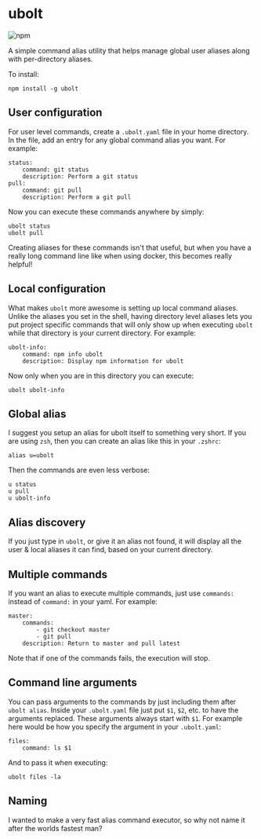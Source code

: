# ubolt

![npm](https://img.shields.io/npm/v/ubolt?style=for-the-badge)

A simple command alias utility that helps manage global user aliases along with per-directory aliases.

To install:

```
npm install -g ubolt
```

## User configuration

For user level commands, create a `.ubolt.yaml` file in your home directory. In the file, add an entry for any global command alias you want.
For example:

```
status:
    command: git status
    description: Perform a git status
pull:
    command: git pull
    description: Perform a git pull
```

Now you can execute these commands anywhere by simply:

```
ubolt status
ubolt pull
```

Creating aliases for these commands isn't that useful, but when you have a really long command line like when using docker, this becomes really helpful!

## Local configuration

What makes `ubolt` more awesome is setting up local command aliases. Unlike the aliases you set in the shell, having directory level aliases lets you put
project specific commands that will only show up when executing `ubolt` while that directory is your current directory. For example:

```
ubolt-info:
    command: npm info ubolt
    description: Display npm information for ubolt
```

Now only when you are in this directory you can execute:

```
ubolt ubolt-info
```

## Global alias

I suggest you setup an alias for ubolt itself to something very short. If you are using `zsh`, then you can create an alias like this in your `.zshrc`:

```
alias u=ubolt
```

Then the commands are even less verbose:

```
u status
u pull
u ubolt-info
```

## Alias discovery

If you just type in `ubolt`, or give it an alias not found, it will display all the user & local aliases it can find, based on your current directory.

## Multiple commands

If you want an alias to execute multiple commands, just use `commands:` instead of `command:` in your yaml. For example:

```
master:
    commands:
        - git checkout master
        - git pull
    description: Return to master and pull latest
```

Note that if one of the commands fails, the execution will stop.

## Command line arguments

You can pass arguments to the commands by just including them after `ubolt alias`. Inside your `.ubolt.yaml` file just put `$1`, `$2`, etc. to have the arguments replaced. These
arguments always start with `$1`. For example here would be how you specify the argument in your `.ubolt.yaml`:

```
files:
    command: ls $1
```

And to pass it when executing:

```
ubolt files -la
```

## Naming

I wanted to make a very fast alias command executor, so why not name it after the worlds fastest man?
